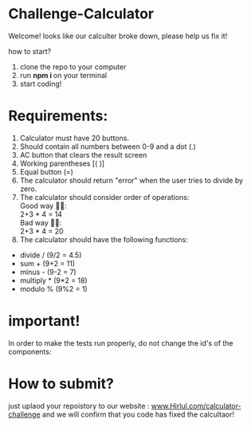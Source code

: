 # Challenge-Calculator

Welcome!
looks like our calculter broke down, please help us fix it!

how to start?

1. clone the repo to your computer
2. run <b> npm i </b> on your terminal
3. start coding!

# Requirements:

1. Calculator must have 20 buttons.
2. Should contain all numbers between 0-9 and a dot (.)
3. AC button that clears the result screen
4. Working parentheses [( )]
5. Equal button (=)
6. The calculator should return "error" when the user tries to divide by zero.
7. The calculator should consider order of operations: </br>
   Good way 👍🏿: </br>
   2+3 * 4 = 14 </br>
   Bad way 👎🏿: </br>
   2+3 * 4 = 20 </br>
8. The calculator should have the following functions: </br>

- divide / (9/2 = 4.5)
- sum + (9+2 = 11)
- minus - (9-2 = 7)
- multiply * (9*2 = 18)
- modulo % (9%2 = 1)

# important!

In order to make the tests run properly, do not change the id's of the components:

# How to submit?

just uplaod your repoistory to our website : www.Hirlul.com/calculator-challenge
and we will confirm that you code has fixed the calcultaor!
